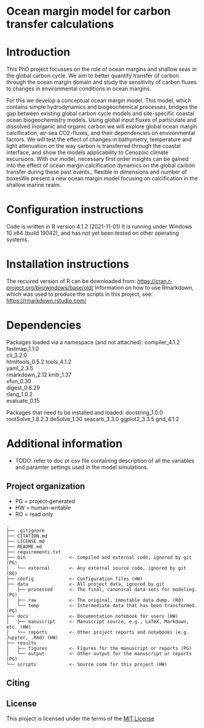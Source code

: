 # Ocean margin model for carbon transfer calculations

# Introduction
This PhD project focusses on the role of ocean margins and shallow seas in the global carbon cycle. We aim to better quantify transfer of carbon through the ocean margin domain and study the sensitivity of carbon fluxes to changes in environmental conditions in ocean margins. 

For this we develop a conceptual ocean margin model. This model, which contains simple hydrodynamics and biogeochemical processes, bridges the gap between existing global carbon cycle models and site-specific coastal ocean biogeochemistry models. Using global input fluxes of particulate and dissolved inorganic and organic carbon we will explore global ocean margin calcification,  air-sea CO2-fluxes, and their dependencies on environmental factors.  We will test the effect of changes in bathymetry, temperature and light attenuation on the way carbon is transferred through the coastal interface, and show the models applicability to Cenozoic climate excursions. With our model, necessary first order insights can be gained into the effect of ocean margin calcification dynamics on the global carbon transfer during these past events., flexible in dimensions and number of boxesWe present a new ocean margin model focusing on calcification in the shallow marine realm. 

# Configuration instructions
Code is written in R version 4.1.2 (2021-11-01)
It is running under Windows 10 x64 (build 19042), and has not yet been tested on other operating systems.  

# Installation instructions
The recuired version of R can be downloaded from: https://cran.r-project.org/bin/windows/base/old/
Information on how to use Rmarkdown, which was used to produce the scripts in this project, see: https://rmarkdown.rstudio.com/

# Dependencies
Packages loaded via a namespace (and not attached):
compiler_4.1.2  
fastmap_1.1.0   
cli_3.2.0       
htmltools_0.5.2 
tools_4.1.2     
yaml_2.3.5      
rmarkdown_2.12 
knitr_1.37      
xfun_0.30       
digest_0.6.29   
rlang_1.0.2     
evaluate_0.15 

Packages that need to be installed and loaded:
docstring_1.0.0
rootSolve_1.8.2.3
deSolve_1.30
seacarb_3.3.0
ggplot2_3.3.5
grid_4.1.2

# Additional information
- TODO: refer to doc or csv file containing description of all the variables and paramter settings used in the model simulations.


## Project organization
- PG = project-generated
- HW = human-writable
- RO = read only

```
.
├── .gitignore
├── CITATION.md
├── LICENSE.md
├── README.md
├── requirements.txt
├── bin                <- Compiled and external code, ignored by git (PG)
│   └── external       <- Any external source code, ignored by git (RO)
├── config             <- Configuration files (HW)
├── data               <- All project data, ignored by git
│   ├── processed      <- The final, canonical data sets for modeling. (PG)
│   ├── raw            <- The original, immutable data dump. (RO)
│   └── temp           <- Intermediate data that has been transformed. (PG)
├── docs               <- Documentation notebook for users (HW)
│   ├── manuscript     <- Manuscript source, e.g., LaTeX, Markdown, etc. (HW)
│   └── reports        <- Other project reports and notebooks (e.g. Jupyter, .Rmd) (HW)
├── results
│   ├── figures        <- Figures for the manuscript or reports (PG)
│   └── output         <- Other output for the manuscript or reports (PG)
└── scripts            <- Source code for this project (HW)

```

## Citing

## License

This project is licensed under the terms of the [MIT License](/LICENSE.md)
